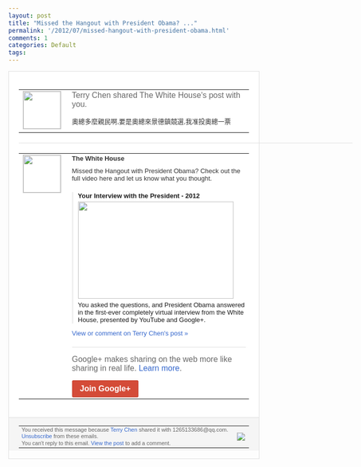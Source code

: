 ```yaml
---
layout: post
title: "Missed the Hangout with President Obama? ..."
permalink: '/2012/07/missed-hangout-with-president-obama.html'
comments: 1
categories: Default
tags: 
---
```

<div style="border:solid 1px #dfdfdf;color:#686868;font:13px Arial"><div style="background-color:#fff;padding:20px;"><table cellpadding="0" cellspacing="0"><tr><td style="padding-right:15px;vertical-align:top"><a href="https://plus.google.com/_/notifications/emlink?emrecipient=109554455967099403328&amp;emid=CNil846aibECFUQv3Aod5nYAAA&amp;path=%2F108643996575278738906&amp;dt=1341720434107&amp;uob=8"><img height="75" src="https://lh3.googleusercontent.com/-KKRGTyJ5Bl0/AAAAAAAAAAI/AAAAAAAAEEY/jllxqER5dCk/s75-c-k-a/photo.jpg" style="border:solid 1px #cccccc;" width="75"/></a></td><td style="width:578px;color:#333;font:13px Arial;vertical-align:top;"><div style="color:#686868;font:16px Arial;;padding-bottom:15px">Terry Chen shared The White House's post with you.</div><div style="padding-bottom:10px">奧總多麼親民啊,要是奧總來景德鎮競選,我<wbr/>准投奧總一票</div></td></tr></table><div style="margin:20px 0;border-bottom:solid 1px #dfdfdf;width:670px;"></div><table cellpadding="0" cellspacing="0"><tr><td style="padding-right:15px;vertical-align:top"><a href="https://plus.google.com/_/notifications/emlink?emrecipient=109554455967099403328&amp;emid=CNil846aibECFUQv3Aod5nYAAA&amp;path=%2F105479712798762608629&amp;dt=1341720434107&amp;uob=8"><img height="75" src="https://lh4.googleusercontent.com/-E1SyZ9q7Z9E/AAAAAAAAAAI/AAAAAAAAT1s/LtrRtGcc-bA/s75-c-k-a/photo.jpg" style="border:solid 1px #cccccc;" width="75"/></a></td><td style="width:578px;color:#333;font:13px Arial;vertical-align:top;"><div style="font-weight:bold;padding-bottom:10px">The White House</div><div style="padding-bottom:10px">Missed the Hangout with President Obama? Check out the full video here and let us know what you thought.</div><div style="margin-top:10px;padding-left:10px; border-left:2px solid #EAEAEA"><span style="margin-right:5px"><div style="margin-bottom:4px;font-weight:bold"><a href="https://plus.google.com/_/notifications/emlink?emrecipient=109554455967099403328&amp;emid=CNil846aibECFUQv3Aod5nYAAA&amp;path=%2F108643996575278738906%2Fposts%2FMJCcApEKeZu%3Fgpinv%3DAMIXal9J7Y054PRlSBK0V4Deo4t-yUelQsFWJdYgdncJlTcUxvztJvNpI2fJJGM2aCKTymbvtuApYCCkqwsuJkv1hpP93fpg_tbRrUzX9jglPECcnUuxNbs&amp;dt=1341720434107&amp;uob=8" style="zSoyz;text-decoration:none">Your Interview with the President - 2012</a></div><a href="https://plus.google.com/_/notifications/emlink?emrecipient=109554455967099403328&amp;emid=CNil846aibECFUQv3Aod5nYAAA&amp;path=%2F108643996575278738906%2Fposts%2FMJCcApEKeZu%3Fgpinv%3DAMIXal9J7Y054PRlSBK0V4Deo4t-yUelQsFWJdYgdncJlTcUxvztJvNpI2fJJGM2aCKTymbvtuApYCCkqwsuJkv1hpP93fpg_tbRrUzX9jglPECcnUuxNbs&amp;dt=1341720434107&amp;uob=8" style="zSoyz"><img border="0" src="https://images1-focus-opensocial.googleusercontent.com/gadgets/proxy?url=http://ytimg.googleusercontent.com/vi/eeTj5qMGTAI/hqdefault.jpg&amp;container=focus&amp;gadget=a&amp;rewriteMime=image/*&amp;refresh=31536000&amp;resize_h=195" style="width:312px;height:195px;display:block"/></a><div style="margin:5px 0 12px 0"><a href="http://www.youtube.com/v/eeTj5qMGTAI?hl=en&amp;fs=1&amp;autoplay=1" style="zSoyz;text-decoration:none">You asked the questions, and President Obama answered in the first-ever completely virtual interview from the White House, presented by YouTube and Google+.</a></div></span></div><a href="https://plus.google.com/_/notifications/emlink?emrecipient=109554455967099403328&amp;emid=CNil846aibECFUQv3Aod5nYAAA&amp;path=%2F108643996575278738906%2Fposts%2FMJCcApEKeZu%3Fgpinv%3DAMIXal9J7Y054PRlSBK0V4Deo4t-yUelQsFWJdYgdncJlTcUxvztJvNpI2fJJGM2aCKTymbvtuApYCCkqwsuJkv1hpP93fpg_tbRrUzX9jglPECcnUuxNbs&amp;dt=1341720434107&amp;uob=8" style="color:#3366CC;text-decoration:none;">View or comment on Terry Chen's post »</a><div style="margin-top:20px;border-top:solid 1px #dfdfdf"><div style="padding:15px 0;color:#686868;font:16px Arial;">Google+ makes sharing on the web more like sharing in real life. <a href="http://www.google.com/+/learnmore/" style="color:#3366CC;text-decoration:none;">Learn more</a>.</div><a href="https://plus.google.com/_/notifications/emlink?emrecipient=109554455967099403328&amp;emid=CNil846aibECFUQv3Aod5nYAAA&amp;path=%2F%3Fgpinv%3DAMIXal9J7Y054PRlSBK0V4Deo4t-yUelQsFWJdYgdncJlTcUxvztJvNpI2fJJGM2aCKTymbvtuApYCCkqwsuJkv1hpP93fpg_tbRrUzX9jglPECcnUuxNbs&amp;dt=1341720434107&amp;uob=8" style="display:inline-block;padding:7px 15px;background-color:#d44b38; color:#fff;font-size:16px; font-weight:bold;border-radius:2px;-webkit-border-radius:2px; -moz-border-radius:2px;border:solid 1px #c43b28; white-space:nowrap;text-decoration:none">Join Google+</a></div></td></tr></table></div><div style="border-top:solid 1px #dfdfdf;padding:0 20px; background-color:#f5f5f5"><table cellpadding="0" cellspacing="0" style="height:50px"><tbody><tr><td style="vertical-align:middle;width:100%; color:#636363;font:11px Arial; line-height:120%">You received this message because <a href="https://plus.google.com/_/notifications/emlink?emrecipient=109554455967099403328&amp;emid=CNil846aibECFUQv3Aod5nYAAA&amp;path=%2F108643996575278738906%3Fgpinv%3DAMIXal9J7Y054PRlSBK0V4Deo4t-yUelQsFWJdYgdncJlTcUxvztJvNpI2fJJGM2aCKTymbvtuApYCCkqwsuJkv1hpP93fpg_tbRrUzX9jglPECcnUuxNbs&amp;dt=1341720434107&amp;uob=8" style="color:#3366CC;text-decoration:none;">Terry Chen</a> shared it with 1265133686@qq.com. <a href="https://plus.google.com/_/notifications/emlink?emrecipient=109554455967099403328&amp;emid=CNil846aibECFUQv3Aod5nYAAA&amp;path=%2F_%2Fnonplus%2Femailsettings%3Fgpinv%3DAMIXal9J7Y054PRlSBK0V4Deo4t-yUelQsFWJdYgdncJlTcUxvztJvNpI2fJJGM2aCKTymbvtuApYCCkqwsuJkv1hpP93fpg_tbRrUzX9jglPECcnUuxNbs%26est%3DADH5u8Vd2OE8Y6DYrEHK2jy1eUqOXa4kj8ZwJDMJw_3xbTKEawhma7BaWcPzuj1x1FgwaGfIspKDSBzhle5D5zlG6VLdHG4S1ZHCxVfw21iieBVNknh6f_PmpdNw7H8qSFOqe4x09ep_&amp;dt=1341720434107&amp;uob=8" style="color:#3366CC;text-decoration:none;">Unsubscribe</a> from these emails.<br/>You can't reply to this email. <a href="https://plus.google.com/_/notifications/emlink?emrecipient=109554455967099403328&amp;emid=CNil846aibECFUQv3Aod5nYAAA&amp;path=%2F108643996575278738906%2Fposts%2FMJCcApEKeZu%3Fgpinv%3DAMIXal9J7Y054PRlSBK0V4Deo4t-yUelQsFWJdYgdncJlTcUxvztJvNpI2fJJGM2aCKTymbvtuApYCCkqwsuJkv1hpP93fpg_tbRrUzX9jglPECcnUuxNbs&amp;dt=1341720434107&amp;uob=8" style="color:#3366CC;text-decoration:none;">View the post</a> to add a comment.<br/></td><td><img src="https://ssl.gstatic.com/s2/oz/images/notifications/logo/google-plus-6617a72bb36cc548861652780c9e6ff1.png"/></td></tr></tbody></table></div></div>